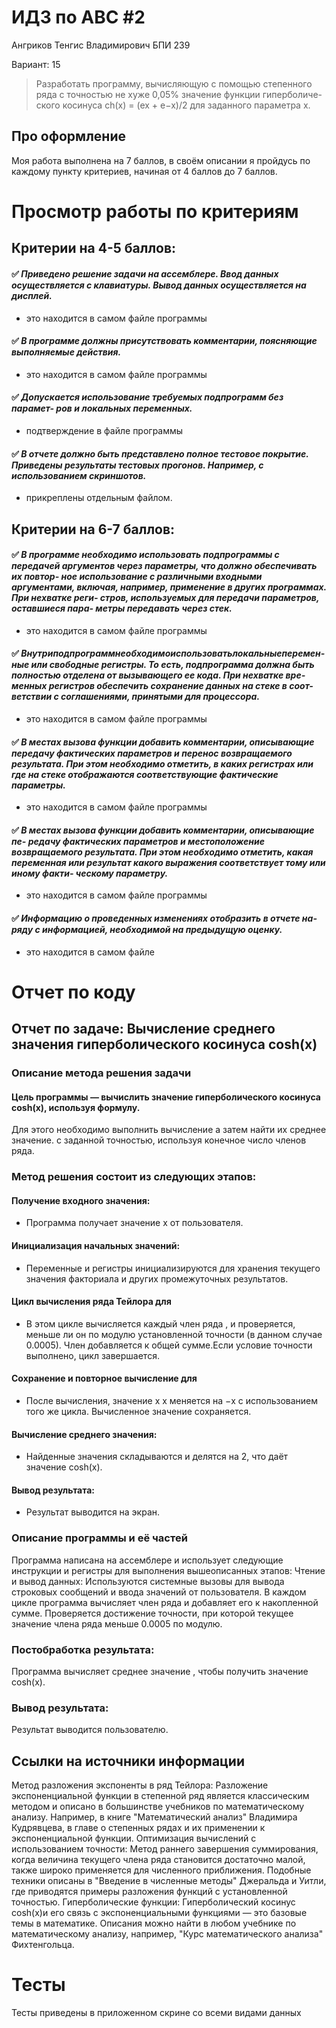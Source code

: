 # ИДЗ по АВС #2
Ангриков Тенгис Владимирович БПИ 239

Вариант: 15

> Разработать программу, вычисляющую с помощью степенного ряда с точностью не хуже 0,05% значение функции гиперболиче- ского косинуса ch(x) = (ex + e−x)/2 для заданного параметра x.

## Про оформление
Моя работа выполнена на 7 баллов, в своём описании я пройдусь по каждому пункту критериев, начиная от 4 баллов до 7 баллов.

# Просмотр работы по критериям
## Критерии на 4-5 баллов:
#### :white_check_mark: *Приведено решение задачи на ассемблере. Ввод данных осуществляется с клавиатуры. Вывод данных осуществляется на дисплей.*
- это находится в самом файле программы
#### :white_check_mark: *В программе должны присутствовать комментарии, поясняющие выполняемые действия.*
- это находится в самом файле программы
#### :white_check_mark: *Допускается использование требуемых подпрограмм без парамет- ров и локальных переменных.*
- подтверждение в файле программы
#### :white_check_mark: *В отчете должно быть представлено полное тестовое покрытие. Приведены результаты тестовых прогонов. Например, с использованием скриншотов.*
- прикреплены отдельным файлом.

## Критерии на 6-7 баллов:
#### :white_check_mark: *В программе необходимо использовать подпрограммы с передачей аргументов через параметры, что должно обеспечивать их повтор- ное использование с различными входными аргументами, включая, например, применение в других программах. При нехватке реги- стров, используемых для передачи параметров, оставшиеся пара- метры передавать через стек.*
- это находится в самом файле программы
#### :white_check_mark: *Внутриподпрограммнеобходимоиспользоватьлокальныеперемен- ные или свободные регистры. То есть, подпрограмма должна быть полностью отделена от вызывающего ее кода. При нехватке вре- менных регистров обеспечить сохранение данных на стеке в соот- ветствии с соглашениями, принятыми для процессора.*
- это находится в самом файле программы
#### :white_check_mark: *В местах вызова функции добавить комментарии, описывающие передачу фактических параметров и перенос возвращаемого результата. При этом необходимо отметить, в каких регистрах или где на стеке отображаются соответствующие фактические параметры.*
- это находится в самом файле программы
#### :white_check_mark: *В местах вызова функции добавить комментарии, описывающие пе- редачу фактических параметров и местоположение возвращаемого результата. При этом необходимо отметить, какая переменная или результат какого выражения соответствует тому или иному факти- ческому параметру.*
- это находится в самом файле программы
#### :white_check_mark: *Информацию о проведенных изменениях отобразить в отчете на- ряду с информацией, необходимой на предыдущую оценку.*
- это находится в самом файле
# Отчет по коду
## Отчет по задаче: Вычисление среднего значения гиперболического косинуса cosh(x)
### Описание метода решения задачи

#### Цель программы — вычислить значение гиперболического косинуса cosh(x), используя формулу.
Для этого необходимо выполнить вычисление а затем найти их среднее значение. с заданной точностью, используя конечное число членов ряда.

### Метод решения состоит из следующих этапов:

#### Получение входного значения:
 - Программа получает значение x от пользователя.
#### Инициализация начальных значений:
 - Переменные и регистры инициализируются для хранения текущего значения  факториала и других промежуточных результатов.
#### Цикл вычисления ряда Тейлора для 
 - В этом цикле вычисляется каждый член ряда , и проверяется, меньше ли он по модулю установленной точности (в данном случае 0.0005).
Член добавляется к общей сумме.Если условие точности выполнено, цикл завершается.
#### Сохранение и повторное вычисление для 
 - После вычисления, значение x x меняется на −x с использованием того же цикла. Вычисленное значение сохраняется.
#### Вычисление среднего значения:
 - Найденные значения складываются и делятся на 2, что даёт значение cosh(x).
#### Вывод результата:
 - Результат выводится на экран.
### Описание программы и её частей
Программа написана на ассемблере и использует следующие инструкции и регистры для выполнения вышеописанных этапов:
Чтение и вывод данных: Используются системные вызовы для вывода строковых сообщений и ввода значений от пользователя.
В каждом цикле программа вычисляет член ряда и добавляет его к накопленной сумме.
Проверяется достижение точности, при которой текущее значение члена ряда меньше 0.0005 по модулю.
### Постобработка результата:
Программа вычисляет среднее значение , чтобы получить значение cosh(x).
### Вывод результата:
Результат выводится пользователю.
## Ссылки на источники информации
Метод разложения экспоненты в ряд Тейлора: Разложение экспоненциальной функции в степенной ряд является классическим методом и описано в большинстве учебников по математическому анализу. Например, в книге "Математический анализ" Владимира Кудрявцева, в главе о степенных рядах и их применении к экспоненциальной функции.
Оптимизация вычислений с использованием точности: Метод раннего завершения суммирования, когда величина текущего члена ряда становится достаточно малой, также широко применяется для численного приближения. Подобные техники описаны в "Введение в численные методы" Джеральда и Уитли, где приводятся примеры разложения функций с установленной точностью.
Гиперболические функции: Гиперболический косинус cosh(x)и его связь с экспоненциальными функциями — это базовые темы в математике. Описания можно найти в любом учебнике по математическому анализу, например, "Курс математического анализа" Фихтенгольца.
# Тесты
Тесты приведены в приложенном скрине со всеми видами данных
